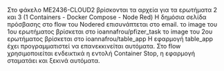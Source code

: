 Στο φάκελο ME2436-CLOUD2 βρίσκονται τα αρχεία για τα ερωτήματα 2 και 3 (1 Containers - Docker Compose - Node Red)
Η δημόσια σελίδα πρόσβασης στο flow του Nodered επισυνάπτεται στο email.
το image του 1ου ερωτήματος βρίσκεται στο ioannafrou/pfizer_task
το image του 2ου ερωτήματος βρίσκεται στο ioannafrou/table_app
Η εφαρμογή table_app έχει προγραμματιστεί να επανεκκινείται αυτόματα. 
Στο flow χρησιμοποιείται ενδεικτικά η εντολή Container Stop, 
η εφαρμογή σταματάει και ξεκινά αυτόματα. 
